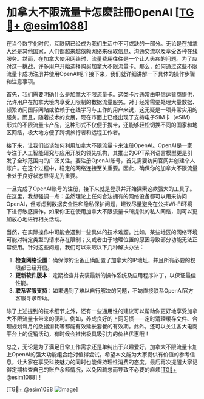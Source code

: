 # 加拿大不限流量卡怎麽註冊OpenAI [[TG💪+ @esim1088](https://t.me/s/esim1088)]

在当今数字化时代，互联网已经成为我们生活中不可或缺的一部分。无论是在加拿大还是其他国家，人们都越来越依赖网络来获取信息、沟通交流以及享受各种在线服务。然而，在加拿大使用网络时，流量费用往往是一个让人头疼的问题。为了应对这一挑战，许多用户开始选择购买加拿大不限流量卡。那么，如何通过这些不限流量卡成功注册并使用OpenAI呢？接下来，我们就详细讲解一下具体的操作步骤和注意事项。

首先，我们需要明确什么是加拿大不限流量卡。这类卡片通常由电信运营商提供，允许用户在加拿大境内享受无限制的数据流量服务。对于经常需要处理大量数据、频繁访问国际网站或依赖于在线学习与工作的用户来说，这无疑是一项非常实用的服务。而且，随着技术的发展，现在市面上已经出现了支持电子SIM卡（eSIM）形式的不限流量卡产品，这种形式不仅便于携带，还能够轻松切换不同的国家和地区网络，极大地方便了跨境旅行者和远程工作者。

接下来，让我们谈谈如何利用加拿大不限流量卡来注册OpenAI。OpenAI是一家专注于人工智能研究与应用开发的领先机构，其推出的GPT系列语言模型更是引发了全球范围内的广泛关注。要注册OpenAI账号，首先需要访问官网并创建个人账户。在这个过程中，稳定的网络连接至关重要。因此，确保你的加拿大不限流量卡处于良好状态显得尤为重要。

一旦完成了OpenAI账号的注册，接下来就是登录并开始探索这款强大的工具了。在这里，我想强调一点：虽然理论上任何合法拥有的网络设备都可以用来访问OpenAI，但考虑到数据安全性和隐私保护问题，建议尽量避免在公共Wi-Fi环境下进行敏感操作。如果你正在使用加拿大不限流量卡所提供的私人网络，则可以更加放心地进行相关活动。

当然，在实际操作中可能会遇到一些具体的技术难题。比如，某些地区的网络环境可能对特定类型的请求存在限制；又或者由于地理位置的原因导致部分功能无法正常使用。针对这些问题，我们可以采取以下几种解决办法：

1. **检查网络设置**：确保你的设备正确配置了加拿大的IP地址，并且所有必要的权限都已经开启。
2. **更新软件版本**：定期检查并安装最新的操作系统及应用程序补丁，以保证最佳性能。
3. **联系客服支持**：如果遇到了难以自行解决的问题，不妨直接联系OpenAI官方客服寻求帮助。

除了上述提到的技术细节之外，还有一些通用性的建议可以帮助你更好地享受加拿大不限流量卡带来的便利。例如，养成良好的上网习惯——定时清理缓存文件、合理规划每月的数据消耗等都能有效延长套餐的有效期。此外，还可以关注各大电商平台上的促销活动，有时候会推出极具吸引力的价格优惠哦！

总之，无论是为了满足日常工作需求还是单纯出于兴趣爱好，加拿大不限流量卡加上OpenAI的强大功能组合绝对值得尝试。希望本文能为大家提供有价值的参考信息，让大家在享受科技魅力的同时也能保持理性消费的态度。最后再次提醒大家记得定期检查自己的账户余额情况，以免因疏忽而导致不必要的麻烦[[TG💪+ @esim1088](https://t.me/s/esim1088)]！

[[TG💪+ @esim1088](https://t.me/s/esim1088) ![Image](https://i.postimg.cc/4NQfJmqS/Snipaste-2025-05-13-00-14-12.png)]
